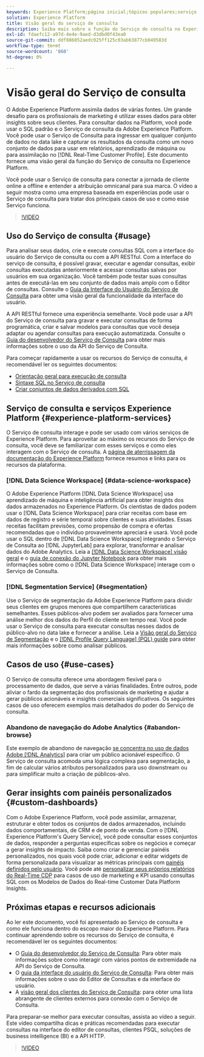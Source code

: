 ```yaml
---
keywords: Experience Platform;página inicial;tópicos populares;serviço de consulta;serviço de consulta;consulta;;home;popular topics;query service;Query service;query
solution: Experience Platform
title: Visão geral do serviço de consulta
description: Saiba mais sobre a função do Serviço de consulta no Experience Platform.
exl-id: fdaefc12-a97d-4e4e-9aed-d3dbd0f43ea0
source-git-commit: ddf886052aedc025ff125c03ab63877cb049583d
workflow-type: tm+mt
source-wordcount: '860'
ht-degree: 0%

---
```


# Visão geral do Serviço de consulta

O Adobe Experience Platform assimila dados de várias fontes. Um grande desafio para os profissionais de marketing é utilizar esses dados para obter insights sobre seus clientes. Para consultar dados na Platform, você pode usar o SQL padrão e o Serviço de consulta da Adobe Experience Platform. Você pode usar o Serviço de Consulta para ingressar em qualquer conjunto de dados no data lake e capturar os resultados da consulta como um novo conjunto de dados para usar em relatórios, aprendizado de máquina ou para assimilação no [!DNL Real-Time Customer Profile]. Este documento fornece uma visão geral da função do Serviço de consulta no Experience Platform.

Você pode usar o Serviço de consulta para conectar a jornada de cliente online a offline e entender a atribuição omnicanal para sua marca. O vídeo a seguir mostra como uma empresa baseada em experiências pode usar o Serviço de consulta para tratar dos principais casos de uso e como esse Serviço funciona.

>[!VIDEO](https://video.tv.adobe.com/v/29795?quality=12&learn=on)

## Uso do Serviço de consulta {#usage}

Para analisar seus dados, crie e execute consultas SQL com a interface do usuário do Serviço de consulta ou com a API RESTful.
Com a interface do serviço de consulta, é possível gravar, executar e agendar consultas, exibir consultas executadas anteriormente e acessar consultas salvas por usuários em sua organização. Você também pode testar suas consultas antes de executá-las em seu conjunto de dados mais amplo com o Editor de consultas. Consulte o [Guia da Interface do Usuário do Serviço de Consulta](ui/overview.md) para obter uma visão geral da funcionalidade da interface do usuário.

A API RESTful fornece uma experiência semelhante. Você pode usar a API do Serviço de consulta para gravar e executar consultas de forma programática, criar e salvar modelos para consultas que você deseja adaptar ou agendar consultas para execução automatizada. Consulte o [Guia do desenvolvedor do Serviço de Consulta](api/getting-started.md) para obter mais informações sobre o uso da API do Serviço de Consulta.

Para começar rapidamente a usar os recursos do Serviço de consulta, é recomendável ler os seguintes documentos:

- [Orientação geral para execução de consulta](./best-practices/writing-queries.md)
- [Sintaxe SQL no Serviço de consulta](./sql/syntax.md)
- [Criar conjuntos de dados derivados com SQL](./data-distiller/derived-datasets/create-derived-datasets-with-sql.md)

## Serviço de consulta e serviços Experience Platform {#experience-platform-services}

O Serviço de consulta interage e pode ser usado com vários serviços de Experience Platform. Para aproveitar ao máximo os recursos do Serviço de consulta, você deve se familiarizar com esses serviços e como eles interagem com o Serviço de consulta. A [página de aterrissagem da documentação do Experience Platform](https://experienceleague.adobe.com/docs/experience-platform.html) fornece resumos e links para os recursos da plataforma.

### [!DNL Data Science Workspace] {#data-science-workspace}

O Adobe Experience Platform [!DNL Data Science Workspace] usa aprendizado de máquina e inteligência artificial para obter insights dos dados armazenados no Experience Platform. Os cientistas de dados podem usar o [!DNL Data Science Workspace] para criar receitas com base em dados de registro e série temporal sobre clientes e suas atividades. Essas receitas facilitam previsões, como propensão de compra e ofertas recomendadas que o indivíduo provavelmente apreciará e usará. Você pode usar o SQL dentro de [!DNL Data Science Workspace] integrando o Serviço de Consulta ao [!DNL JupyterLab] para explorar, transformar e analisar dados do Adobe Analytics. Leia a [[!DNL Data Science Workspace] visão geral](../data-science-workspace/home.md) e o [guia de conexão do Jupyter Notebook](./clients/jupyter-notebook.md) para obter mais informações sobre como o [!DNL Data Science Workspace] interage com o Serviço de Consulta.

### [!DNL Segmentation Service] {#segmentation}

Use o Serviço de segmentação da Adobe Experience Platform para dividir seus clientes em grupos menores que compartilhem características semelhantes. Esses públicos-alvo podem ser avaliados para fornecer uma análise melhor dos dados do Perfil do cliente em tempo real. Você pode usar o Serviço de consulta para executar consultas nesses dados de público-alvo no data lake e fornecer a análise. Leia a [Visão geral do Serviço de Segmentação](../segmentation/home.md) e o [[!DNL Profile Query Language] (PQL) guide](../segmentation/pql/overview.md) para obter mais informações sobre como analisar públicos.

## Casos de uso {#use-cases}

O Serviço de consulta oferece uma abordagem flexível para o processamento de dados, que serve a várias finalidades. Entre outros, pode aliviar o fardo da segmentação dos profissionais de marketing e ajudar a gerar públicos acionáveis e insights comerciais significativos. Os seguintes casos de uso oferecem exemplos mais detalhados do poder do Serviço de consulta.

### Abandono de navegação do Adobe Analytics {#abandon-browse}

Este exemplo de abandono de navegação [ se concentra no uso de dados Adobe [!DNL Analytics]](./use-cases/abandoned-browse.md) para criar um público acionável específico. O Serviço de consulta acomoda uma lógica complexa para segmentação, a fim de calcular vários atributos personalizados para uso downstream ou para simplificar muito a criação de públicos-alvo.

## Gerar insights com painéis personalizados {#custom-dashboards}

Com o Adobe Experience Platform, você pode assimilar, armazenar, estruturar e obter todos os conjuntos de dados armazenados, incluindo dados comportamentais, de CRM e de ponto de venda. Com o [!DNL Experience Platform's Query Service], você pode consultar esses conjuntos de dados, responder a perguntas específicas sobre os negócios e começar a gerar insights de impacto. Saiba como criar e gerenciar painéis personalizados, nos quais você pode criar, adicionar e editar widgets de forma personalizada para visualizar as métricas principais com [painéis definidos pelo usuário](../dashboards/standard-dashboards.md). Você pode até [personalizar seus próprios relatórios do Real-Time CDP](../dashboards/data-models/cdp-insights-data-model-b2c.md) para casos de uso de marketing e KPI usando consultas SQL com os Modelos de Dados do Real-time Customer Data Platform Insights.

## Próximas etapas e recursos adicionais

Ao ler este documento, você foi apresentado ao Serviço de consulta e como ele funciona dentro do escopo maior do Experience Platform. Para continuar aprendendo sobre os recursos do Serviço de consulta, é recomendável ler os seguintes documentos:

- O [Guia do desenvolvedor do Serviço de Consulta](api/getting-started.md): Para obter mais informações sobre como interagir com vários pontos de extremidade na API do Serviço de Consulta.
- O [guia da interface do usuário do Serviço de Consulta](ui/overview.md): Para obter mais informações sobre o uso do Editor de Consultas e da interface do usuário.
- A [visão geral dos clientes do Serviço de Consulta](clients/overview.md): para obter uma lista abrangente de clientes externos para conexão com o Serviço de Consulta.

Para preparar-se melhor para executar consultas, assista ao vídeo a seguir. Este vídeo compartilha dicas e práticas recomendadas para executar consultas na interface do editor de consultas, clientes PSQL, soluções de business intelligence (BI) e a API HTTP.

>[!VIDEO](https://video.tv.adobe.com/v/29811?quality=12&learn=on)
